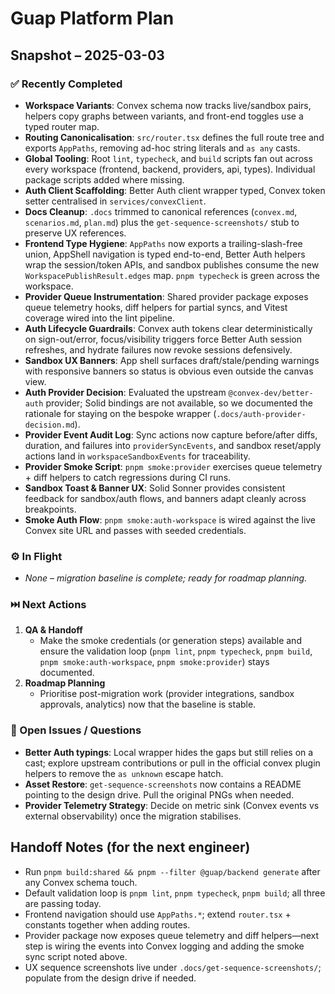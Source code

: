 # Guap Platform Plan

## Snapshot – 2025-03-03

### ✅ Recently Completed
- **Workspace Variants**: Convex schema now tracks live/sandbox pairs, helpers copy graphs between variants, and front-end toggles use a typed router map.
- **Routing Canonicalisation**: `src/router.tsx` defines the full route tree and exports `AppPaths`, removing ad-hoc string literals and `as any` casts.
- **Global Tooling**: Root `lint`, `typecheck`, and `build` scripts fan out across every workspace (frontend, backend, providers, api, types). Individual package scripts added where missing.
- **Auth Client Scaffolding**: Better Auth client wrapper typed, Convex token setter centralised in `services/convexClient`.
- **Docs Cleanup**: `.docs` trimmed to canonical references (`convex.md`, `scenarios.md`, `plan.md`) plus the `get-sequence-screenshots/` stub to preserve UX references.
- **Frontend Type Hygiene**: `AppPaths` now exports a trailing-slash-free union, AppShell navigation is typed end-to-end, Better Auth helpers wrap the session/token APIs, and sandbox publishes consume the new `WorkspacePublishResult.edges` map. `pnpm typecheck` is green across the workspace.
- **Provider Queue Instrumentation**: Shared provider package exposes queue telemetry hooks, diff helpers for partial syncs, and Vitest coverage wired into the lint pipeline.
- **Auth Lifecycle Guardrails**: Convex auth tokens clear deterministically on sign-out/error, focus/visibility triggers force Better Auth session refreshes, and hydrate failures now revoke sessions defensively.
- **Sandbox UX Banners**: App shell surfaces draft/stale/pending warnings with responsive banners so status is obvious even outside the canvas view.
- **Auth Provider Decision**: Evaluated the upstream `@convex-dev/better-auth` provider; Solid bindings are not available, so we documented the rationale for staying on the bespoke wrapper (`.docs/auth-provider-decision.md`).
- **Provider Event Audit Log**: Sync actions now capture before/after diffs, duration, and failures into `providerSyncEvents`, and sandbox reset/apply actions land in `workspaceSandboxEvents` for traceability.
- **Provider Smoke Script**: `pnpm smoke:provider` exercises queue telemetry + diff helpers to catch regressions during CI runs.
- **Sandbox Toast & Banner UX**: Solid Sonner provides consistent feedback for sandbox/auth flows, and banners adapt cleanly across breakpoints.
- **Smoke Auth Flow**: `pnpm smoke:auth-workspace` is wired against the live Convex site URL and passes with seeded credentials.

### ⚙️ In Flight
- _None – migration baseline is complete; ready for roadmap planning._

### ⏭️ Next Actions
1. **QA & Handoff**
   - Make the smoke credentials (or generation steps) available and ensure the validation loop (`pnpm lint`, `pnpm typecheck`, `pnpm build`, `pnpm smoke:auth-workspace`, `pnpm smoke:provider`) stays documented.
2. **Roadmap Planning**
   - Prioritise post-migration work (provider integrations, sandbox approvals, analytics) now that the baseline is stable.

### 🧭 Open Issues / Questions
- **Better Auth typings**: Local wrapper hides the gaps but still relies on a cast; explore upstream contributions or pull in the official convex plugin helpers to remove the `as unknown` escape hatch.
- **Asset Restore**: `get-sequence-screenshots` now contains a README pointing to the design drive. Pull the original PNGs when needed.
- **Provider Telemetry Strategy**: Decide on metric sink (Convex events vs external observability) once the migration stabilises.

## Handoff Notes (for the next engineer)
- Run `pnpm build:shared && pnpm --filter @guap/backend generate` after any Convex schema touch.
- Default validation loop is `pnpm lint`, `pnpm typecheck`, `pnpm build`; all three are passing today.
- Frontend navigation should use `AppPaths.*`; extend `router.tsx` + constants together when adding routes.
- Provider package now exposes queue telemetry and diff helpers—next step is wiring the events into Convex logging and adding the smoke sync script noted above.
- UX sequence screenshots live under `.docs/get-sequence-screenshots/`; populate from the design drive if needed.
